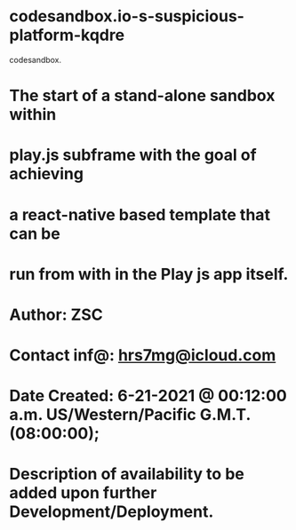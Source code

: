 # codesandbox.io-s-suspicious-platform-kqdre
codesandbox.

# The start of a stand-alone sandbox within 
# play.js subframe with the goal of achieving 
# a react-native based template that can be 
# run from with in the Play js app itself.

# Author: ZSC
# Contact inf@: hrs7mg@icloud.com
# Date Created: 6-21-2021 @  00:12:00 a.m. US/Western/Pacific G.M.T.(08:00:00);

# Description of availability to be added upon further Development/Deployment.
